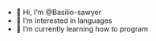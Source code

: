 - 👋 Hi, I’m @Basilio-sawyer
- 👀 I’m interested in languages
- 🌱 I’m currently learning how to program
<!---
Basilio-sawyer/Basilio-sawyer is a ✨ special ✨ repository because its `README.md` (this file) appears on your GitHub profile.
You can click the Preview link to take a look at your changes.
--->
